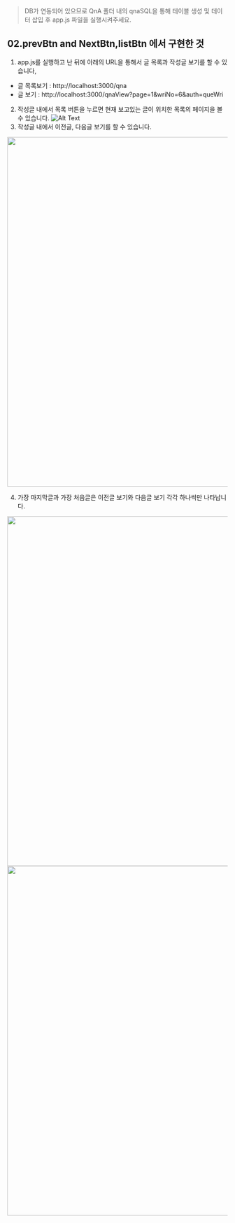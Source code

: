 >DB가 연동되어 있으므로 QnA 폴더 내의 qnaSQL을 통해 테이블 생성 및 데이터 삽입 후 app.js 파일을 실행시켜주세요.
## 02.prevBtn and NextBtn,listBtn 에서 구현한 것
1. app.js를 실행하고 난 뒤에 아래의 URL을 통해서 글 목록과 작성글 보기를 할 수 있습니다,
- 글 목록보기 : http://localhost:3000/qna
- 글 보기 : http://localhost:3000/qnaView?page=1&wriNo=6&auth=queWri
2. 작성글 내에서 목록 버튼을 누르면 현재 보고있는 글이 위치한 목록의 페이지을 볼 수 있습니다.
![Alt Text](https://devdata2018.s3.ap-northeast-2.amazonaws.com/markdown/qna02/list2.jpg)
3. 작성글 내에서 이전글, 다음글 보기를 할 수 있습니다. 
<p align="center"><img src="https://devdata2018.s3.ap-northeast-2.amazonaws.com/markdown/qna02/viewAll4.png" height="auto" width="800"></p>

4. 가장 마지막글과 가장 처음글은 이전글 보기와 다음글 보기 각각 하나씩만 나타납니다.
<p align="center">
<img src="https://devdata2018.s3.ap-northeast-2.amazonaws.com/markdown/qna02/viewPrev4.png" height="auto" width="800">
<img src="https://devdata2018.s3.ap-northeast-2.amazonaws.com/markdown/qna02/viewNext4.png" height="auto" width="800">
</p>
